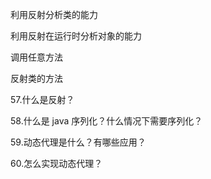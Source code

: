 
利用反射分析类的能力
  
利用反射在运行时分析对象的能力
  
调用任意方法

反射类的方法

57.什么是反射？

58.什么是 java 序列化？什么情况下需要序列化？

59.动态代理是什么？有哪些应用？

60.怎么实现动态代理？
